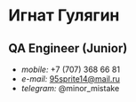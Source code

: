
# Игнат Гулягин
## QA Engineer (Junior)
- *mobile:* +7 (707) 368 66 81
- *e-mail:* 95sprite14@mail.ru
- *telegram:* @minor_mistake
